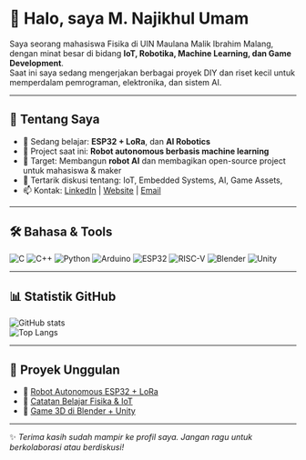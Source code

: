 # 👋 Halo, saya M. Najikhul Umam

Saya seorang mahasiswa Fisika di UIN Maulana Malik Ibrahim Malang, dengan minat besar di bidang **IoT, Robotika, Machine Learning, dan Game Development**.  
Saat ini saya sedang mengerjakan berbagai proyek DIY dan riset kecil untuk memperdalam pemrograman, elektronika, dan sistem AI. 

---

## 🚀 Tentang Saya
- 🌱 Sedang belajar: **ESP32 + LoRa**, dan **AI Robotics**  
- 🔭 Project saat ini: **Robot autonomous berbasis machine learning**  
- 🎯 Target: Membangun **robot AI** dan membagikan open-source project untuk mahasiswa & maker  
- 💬 Tertarik diskusi tentang: IoT, Embedded Systems, AI, Game Assets,  
- 📫 Kontak: [LinkedIn](#) | [Website](#) | [Email](mailto:mnajikhul16@gmail.com)
 
---

## 🛠️ Bahasa & Tools
![C](https://img.shields.io/badge/C-00599C?style=for-the-badge&logo=c&logoColor=white)
![C++](https://img.shields.io/badge/C++-00599C?style=for-the-badge&logo=c%2B%2B&logoColor=white)
![Python](https://img.shields.io/badge/Python-3776AB?style=for-the-badge&logo=python&logoColor=white)
![Arduino](https://img.shields.io/badge/Arduino-00979D?style=for-the-badge&logo=arduino&logoColor=white)
![ESP32](https://img.shields.io/badge/ESP32-000000?style=for-the-badge&logo=espressif&logoColor=white)
![RISC-V](https://img.shields.io/badge/RISC--V-283272?style=for-the-badge&logo=risc-v&logoColor=white)
![Blender](https://img.shields.io/badge/Blender-F5792A?style=for-the-badge&logo=blender&logoColor=white)
![Unity](https://img.shields.io/badge/Unity-000000?style=for-the-badge&logo=unity&logoColor=white)

---

## 📊 Statistik GitHub
![GitHub stats](https://github-readme-stats.vercel.app/api?username=Najikhul&show_icons=true&theme=tokyonight)  
![Top Langs](https://github-readme-stats.vercel.app/api/top-langs/?username=Najikhul&layout=compact&theme=tokyonight)

---

## 📂 Proyek Unggulan
- 🔹 [Robot Autonomous ESP32 + LoRa](#)  
- 🔹 [Catatan Belajar Fisika & IoT](#)  
- 🔹 [Game 3D di Blender + Unity](#)  

---

✨ *Terima kasih sudah mampir ke profil saya. Jangan ragu untuk berkolaborasi atau berdiskusi!*
